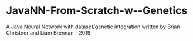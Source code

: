 # JavaNN-From-Scratch-w--Genetics
A Java Neural Network with dataset/genetic integration written by Brian Christner and Liam Brennan - 2019
